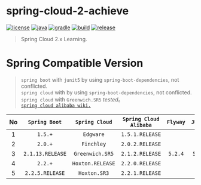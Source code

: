 # spring-cloud-2-achieve

[![license](https://img.shields.io/badge/license-MIT-green.svg?style=flat&logo=github)](https://www.mit-license.org)
[![java](https://img.shields.io/badge/java-11-brightgreen.svg?style=flat&logo=java)](https://www.oracle.com/java/technologies/javase-downloads.html)
[![gradle](https://img.shields.io/badge/gradle-5.6.2-brightgreen.svg?style=flat&logo=gradle)](https://docs.gradle.org/5.6.2/userguide/installation.html)
[![build](https://github.com/aaric/spring-cloud-2-achieve/workflows/build/badge.svg)](https://github.com/aaric/spring-cloud-2-achieve/actions)
[![release](https://img.shields.io/badge/release-0.8.1-blue.svg)](https://github.com/aaric/spring-cloud-2-achieve/releases)

> Spring Cloud 2.x Learning.

# Spring Compatible Version

> `spring boot` with `junit5` by using `spring-boot-dependencies`, not conflicted.  
> `spring cloud` with by using `spring-boot-dependencies`, not conflicted.  
> `spring cloud` with `Greenwich.SR5` *tested*。  
> [`spring cloud alibaba wiki.`](https://github.com/alibaba/spring-cloud-alibaba/wiki/%E7%89%88%E6%9C%AC%E8%AF%B4%E6%98%8E#%E6%AF%95%E4%B8%9A%E7%89%88%E6%9C%AC%E4%BE%9D%E8%B5%96%E5%85%B3%E7%B3%BB%E6%8E%A8%E8%8D%90%E4%BD%BF%E7%94%A8)

|No|`Spring Boot`|`Spring Cloud`|`Spring Cloud Alibaba`|`Flyway`|`JUnit5`|*Remark*|
|:-:|:----------:|:------------:|:--------------------:|:------:|:------:|:------:|
|1|`1.5.+`|`Edgware`|`1.5.1.RELEASE`|||*unknown*|
|2|`2.0.+`|`Finchley`|`2.0.2.RELEASE`|||*unknown*|
|3|`2.1.13.RELEASE`|`Greenwich.SR5`|`2.1.2.RELEASE`|`5.2.4`|`5.3.2`|**tested**|
|4|`2.2.+`|`Hoxton.RELEASE`|`2.2.0.RELEASE`|||*unknown*|
|5|`2.2.5.RELEASE`|`Hoxton.SR3`|`2.2.1.RELEASE`|||**tested**|
